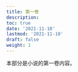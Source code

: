 ```yaml
---
title: 第一卷
description: 
toc: true
date: '2021-11-10'
lastmod: '2021-11-10'
draft: false
weight: 1
---
```


本部分是小说的第一卷内容。

